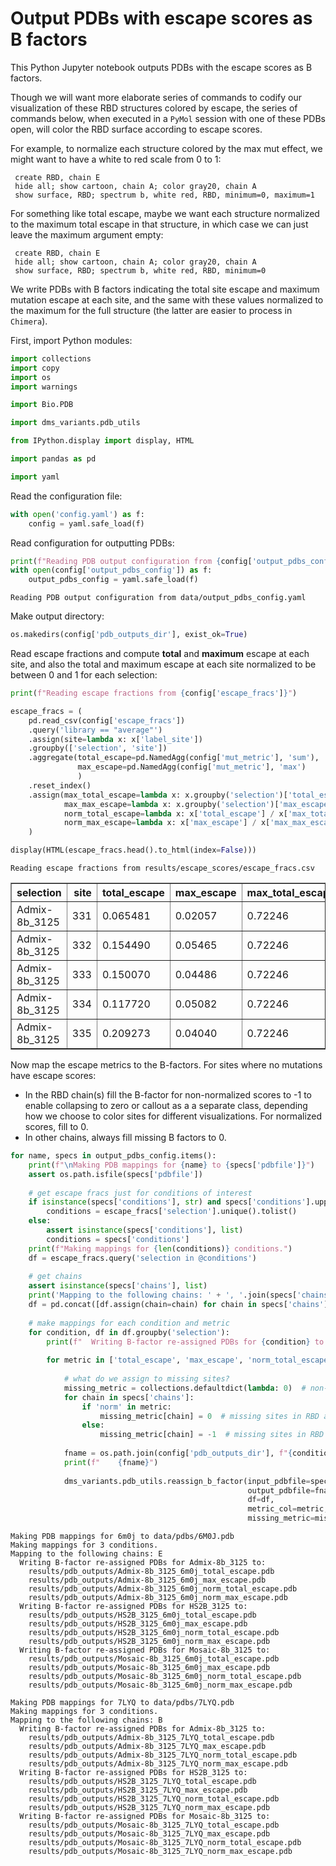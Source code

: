 # Output PDBs with escape scores as B factors
This Python Jupyter notebook outputs PDBs with the escape scores as B factors.

Though we will want more elaborate series of commands to codify our visualization of these RBD structures colored by escape, the series of commands below, when executed in a `PyMol` session with one of these PDBs open, will color the RBD surface according to escape scores.

For example, to normalize each structure colored by the max mut effect, we might want to have a white to red scale from 0 to 1:

     create RBD, chain E
     hide all; show cartoon, chain A; color gray20, chain A
     show surface, RBD; spectrum b, white red, RBD, minimum=0, maximum=1
     
For something like total escape, maybe we want each structure normalized to the maximum total escape in that structure, in which case we can just leave the maximum argument empty:

     create RBD, chain E
     hide all; show cartoon, chain A; color gray20, chain A
     show surface, RBD; spectrum b, white red, RBD, minimum=0
     
We write PDBs with B factors indicating the total site escape and maximum mutation escape at each site, and the same with these values normalized to the maximum for the full structure (the latter are easier to process in `Chimera`).

First, import Python modules:


```python
import collections
import copy
import os
import warnings

import Bio.PDB

import dms_variants.pdb_utils

from IPython.display import display, HTML

import pandas as pd

import yaml
```

Read the configuration file:


```python
with open('config.yaml') as f:
    config = yaml.safe_load(f)
```

Read configuration for outputting PDBs:


```python
print(f"Reading PDB output configuration from {config['output_pdbs_config']}")
with open(config['output_pdbs_config']) as f:
    output_pdbs_config = yaml.safe_load(f)
```

    Reading PDB output configuration from data/output_pdbs_config.yaml


Make output directory:


```python
os.makedirs(config['pdb_outputs_dir'], exist_ok=True)
```

Read escape fractions and compute **total** and **maximum** escape at each site, and also the total and maximum escape at each site normalized to be between 0 and 1 for each selection:


```python
print(f"Reading escape fractions from {config['escape_fracs']}")

escape_fracs = (
    pd.read_csv(config['escape_fracs'])
    .query('library == "average"')
    .assign(site=lambda x: x['label_site'])
    .groupby(['selection', 'site'])
    .aggregate(total_escape=pd.NamedAgg(config['mut_metric'], 'sum'),
               max_escape=pd.NamedAgg(config['mut_metric'], 'max')
               )
    .reset_index()
    .assign(max_total_escape=lambda x: x.groupby('selection')['total_escape'].transform('max'),
            max_max_escape=lambda x: x.groupby('selection')['max_escape'].transform('max'),
            norm_total_escape=lambda x: x['total_escape'] / x['max_total_escape'],
            norm_max_escape=lambda x: x['max_escape'] / x['max_max_escape'])
    )

display(HTML(escape_fracs.head().to_html(index=False)))
```

    Reading escape fractions from results/escape_scores/escape_fracs.csv



<table border="1" class="dataframe">
  <thead>
    <tr style="text-align: right;">
      <th>selection</th>
      <th>site</th>
      <th>total_escape</th>
      <th>max_escape</th>
      <th>max_total_escape</th>
      <th>max_max_escape</th>
      <th>norm_total_escape</th>
      <th>norm_max_escape</th>
    </tr>
  </thead>
  <tbody>
    <tr>
      <td>Admix-8b_3125</td>
      <td>331</td>
      <td>0.065481</td>
      <td>0.02057</td>
      <td>0.72246</td>
      <td>0.09275</td>
      <td>0.090636</td>
      <td>0.221779</td>
    </tr>
    <tr>
      <td>Admix-8b_3125</td>
      <td>332</td>
      <td>0.154490</td>
      <td>0.05465</td>
      <td>0.72246</td>
      <td>0.09275</td>
      <td>0.213839</td>
      <td>0.589218</td>
    </tr>
    <tr>
      <td>Admix-8b_3125</td>
      <td>333</td>
      <td>0.150070</td>
      <td>0.04486</td>
      <td>0.72246</td>
      <td>0.09275</td>
      <td>0.207721</td>
      <td>0.483666</td>
    </tr>
    <tr>
      <td>Admix-8b_3125</td>
      <td>334</td>
      <td>0.117720</td>
      <td>0.05082</td>
      <td>0.72246</td>
      <td>0.09275</td>
      <td>0.162943</td>
      <td>0.547925</td>
    </tr>
    <tr>
      <td>Admix-8b_3125</td>
      <td>335</td>
      <td>0.209273</td>
      <td>0.04040</td>
      <td>0.72246</td>
      <td>0.09275</td>
      <td>0.289667</td>
      <td>0.435580</td>
    </tr>
  </tbody>
</table>


Now map the escape metrics to the B-factors.
For sites where no mutations have escape scores:
 - In the RBD chain(s) fill the B-factor for non-normalized scores to -1 to enable collapsing to zero or callout as a a separate class, depending how we choose to color sites for different visualizations. For normalized scores, fill to 0.
 - In other chains, always fill missing B factors to 0.  


```python
for name, specs in output_pdbs_config.items():
    print(f"\nMaking PDB mappings for {name} to {specs['pdbfile']}")
    assert os.path.isfile(specs['pdbfile'])
    
    # get escape fracs just for conditions of interest
    if isinstance(specs['conditions'], str) and specs['conditions'].upper() == 'ALL':
        conditions = escape_fracs['selection'].unique().tolist()
    else:
        assert isinstance(specs['conditions'], list)
        conditions = specs['conditions']
    print(f"Making mappings for {len(conditions)} conditions.")
    df = escape_fracs.query('selection in @conditions')
    
    # get chains
    assert isinstance(specs['chains'], list)
    print('Mapping to the following chains: ' + ', '.join(specs['chains']))
    df = pd.concat([df.assign(chain=chain) for chain in specs['chains']], ignore_index=True)
    
    # make mappings for each condition and metric
    for condition, df in df.groupby('selection'):
        print(f"  Writing B-factor re-assigned PDBs for {condition} to:")
    
        for metric in ['total_escape', 'max_escape', 'norm_total_escape', 'norm_max_escape']:
        
            # what do we assign to missing sites?
            missing_metric = collections.defaultdict(lambda: 0)  # non-RBD chains always fill to zero
            for chain in specs['chains']:
                if 'norm' in metric:
                    missing_metric[chain] = 0  # missing sites in RBD are 0 for normalized metric PDBs
                else:
                    missing_metric[chain] = -1  # missing sites in RBD are -1 for non-normalized metric PDBs
        
            fname = os.path.join(config['pdb_outputs_dir'], f"{condition}_{name}_{metric}.pdb")
            print(f"    {fname}")
            
            dms_variants.pdb_utils.reassign_b_factor(input_pdbfile=specs['pdbfile'],
                                                     output_pdbfile=fname,
                                                     df=df,
                                                     metric_col=metric,
                                                     missing_metric=missing_metric)
```

    
    Making PDB mappings for 6m0j to data/pdbs/6M0J.pdb
    Making mappings for 3 conditions.
    Mapping to the following chains: E
      Writing B-factor re-assigned PDBs for Admix-8b_3125 to:
        results/pdb_outputs/Admix-8b_3125_6m0j_total_escape.pdb
        results/pdb_outputs/Admix-8b_3125_6m0j_max_escape.pdb
        results/pdb_outputs/Admix-8b_3125_6m0j_norm_total_escape.pdb
        results/pdb_outputs/Admix-8b_3125_6m0j_norm_max_escape.pdb
      Writing B-factor re-assigned PDBs for HS2B_3125 to:
        results/pdb_outputs/HS2B_3125_6m0j_total_escape.pdb
        results/pdb_outputs/HS2B_3125_6m0j_max_escape.pdb
        results/pdb_outputs/HS2B_3125_6m0j_norm_total_escape.pdb
        results/pdb_outputs/HS2B_3125_6m0j_norm_max_escape.pdb
      Writing B-factor re-assigned PDBs for Mosaic-8b_3125 to:
        results/pdb_outputs/Mosaic-8b_3125_6m0j_total_escape.pdb
        results/pdb_outputs/Mosaic-8b_3125_6m0j_max_escape.pdb
        results/pdb_outputs/Mosaic-8b_3125_6m0j_norm_total_escape.pdb
        results/pdb_outputs/Mosaic-8b_3125_6m0j_norm_max_escape.pdb
    
    Making PDB mappings for 7LYQ to data/pdbs/7LYQ.pdb
    Making mappings for 3 conditions.
    Mapping to the following chains: B
      Writing B-factor re-assigned PDBs for Admix-8b_3125 to:
        results/pdb_outputs/Admix-8b_3125_7LYQ_total_escape.pdb
        results/pdb_outputs/Admix-8b_3125_7LYQ_max_escape.pdb
        results/pdb_outputs/Admix-8b_3125_7LYQ_norm_total_escape.pdb
        results/pdb_outputs/Admix-8b_3125_7LYQ_norm_max_escape.pdb
      Writing B-factor re-assigned PDBs for HS2B_3125 to:
        results/pdb_outputs/HS2B_3125_7LYQ_total_escape.pdb
        results/pdb_outputs/HS2B_3125_7LYQ_max_escape.pdb
        results/pdb_outputs/HS2B_3125_7LYQ_norm_total_escape.pdb
        results/pdb_outputs/HS2B_3125_7LYQ_norm_max_escape.pdb
      Writing B-factor re-assigned PDBs for Mosaic-8b_3125 to:
        results/pdb_outputs/Mosaic-8b_3125_7LYQ_total_escape.pdb
        results/pdb_outputs/Mosaic-8b_3125_7LYQ_max_escape.pdb
        results/pdb_outputs/Mosaic-8b_3125_7LYQ_norm_total_escape.pdb
        results/pdb_outputs/Mosaic-8b_3125_7LYQ_norm_max_escape.pdb

